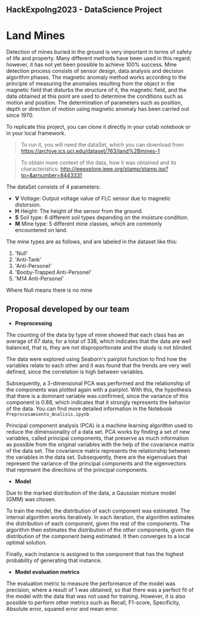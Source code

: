 ## HackExpoIng2023 - DataScience Project

# Land Mines

Detection of mines buried in the ground is very important in terms of safety of life and property. Many different methods have been used in this regard; however, it has not yet been possible to achieve 100% success. Mine detection process consists of sensor design, data analysis and decision algorithm phases. The magnetic anomaly method works according to the principle of measuring the anomalies resulting from the object in the magnetic field that disturbs the structure of it, the magnetic field, and the data obtained at this point are used to determine the conditions such as motion and position. The determination of parameters such as position, depth or direction of motion using magnetic anomaly has been carried out since 1970.

To replicate this project, you can clone it directly in your colab notebook or in your local framework.

> To run it, you will need the dataSet, which you can download from https://archive.ics.uci.edu/dataset/763/land%2Bmines-1

> To obtain more context of the data, how it was obtained and its characteristics: http://ieeexplore.ieee.org/stamp/stamp.jsp?tp=&arnumber=8443331

  The dataSet consists of 4 parameters: 
  - **V** Voltage: Output voltage value of FLC sensor due to magnetic distorsion.
  - **H** Height: The height of the sensor from the ground.
  - **S** Soil type: 6 different soil types depending on the moisture condition.
  - **M** Mine type: 5 different mine classes, which are commonly encountered on land.

  
  The mine types are as follows, and are labeled in the dataset like this: 
  
  1. 'Null'
  2. 'Anti-Tank'
  3. 'Anti-Personel'
  4. 'Booby-Trapped Anti-Personel'
  5. 'M14 Anti-Personel'

 Where Null means there is no mine



## Proposal developed by our team

*   **Preprocessing**

  
  The counting of the data by type of mine showed that each class has an average of 67 data, for a total of 338, which indicates that the data are well balanced, that is, they are not disproportionate and the study is not blinded.

  The data were explored using Seaborn's pairplot function to find how the variables relate to each other and it was found that the trends are very well defined, since the correlation is high between variables.
  
  Subsequently, a 3-dimensional PCA was performed and the relationship of the components was plotted again with a pairplot. With this, the hypothesis that there is a dominant variable was confirmed, since the variance of this component is 0.88, which indicates that it strongly represents the behavior of the data.
  You can find more detailed information in the Notebook `Preprocesamiento_Analisis.ipynb`

Principal component analysis (PCA) is a machine learning algorithm used to reduce the dimensionality of a data set. PCA works by finding a set of new variables, called principal components, that preserve as much information as possible from the original variables with the help of the covariance matrix of the data set. The covariance matrix represents the relationship between the variables in the data set. Subsequently, there are the eigenvalues that represent the variance of the principal components and the eigenvectors that represent the directions of the principal components.


*   **Model**

Due to the marked distribution of the data, a Gaussian mixture model (GMM) was chosen.

  To train the model, the distribution of each component was estimated.
  The internal algorithm works iteratively. In each iteration, the algorithm estimates the distribution of each component, given the rest of the components. The algorithm then estimates the distribution of the other components, given the distribution of the component being estimated. It then converges to a local optimal solution.

  Finally, each instance is assigned to the component that has the highest probability of generating that instance.

*  **Model evaluation metrics**

  The evaluation metric to measure the performance of the model was precision, where a result of 1 was obtained, so that there was a perfect fit of the model with the data that was not used for training.
  However, it is also possible to perform other metrics such as Recall, F1-score, Specificity, Absolute error, squared error and mean error.
  
